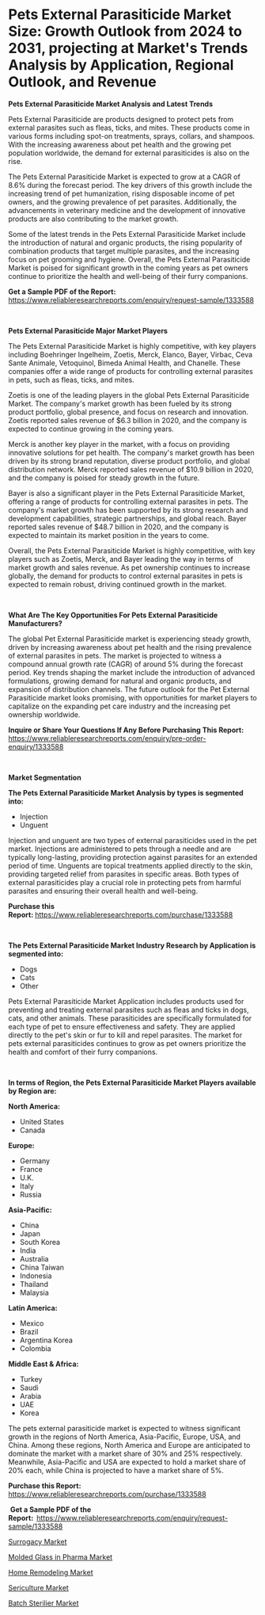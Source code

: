 <p><h1>Pets External Parasiticide Market Size: Growth Outlook from 2024 to 2031, projecting at Market's Trends Analysis by Application, Regional Outlook, and Revenue</h1></p><p><strong>Pets External Parasiticide Market Analysis and Latest Trends</strong></p>
<p><p>Pets External Parasiticide are products designed to protect pets from external parasites such as fleas, ticks, and mites. These products come in various forms including spot-on treatments, sprays, collars, and shampoos. With the increasing awareness about pet health and the growing pet population worldwide, the demand for external parasiticides is also on the rise.</p><p>The Pets External Parasiticide Market is expected to grow at a CAGR of 8.6% during the forecast period. The key drivers of this growth include the increasing trend of pet humanization, rising disposable income of pet owners, and the growing prevalence of pet parasites. Additionally, the advancements in veterinary medicine and the development of innovative products are also contributing to the market growth.</p><p>Some of the latest trends in the Pets External Parasiticide Market include the introduction of natural and organic products, the rising popularity of combination products that target multiple parasites, and the increasing focus on pet grooming and hygiene. Overall, the Pets External Parasiticide Market is poised for significant growth in the coming years as pet owners continue to prioritize the health and well-being of their furry companions.</p></p>
<p><strong>Get a Sample PDF of the Report:&nbsp;</strong> <a href="https://www.reliableresearchreports.com/enquiry/request-sample/1333588">https://www.reliableresearchreports.com/enquiry/request-sample/1333588</a></p>
<p>&nbsp;</p>
<p><strong>Pets External Parasiticide Major Market Players</strong></p>
<p><p>The Pets External Parasiticide Market is highly competitive, with key players including Boehringer Ingelheim, Zoetis, Merck, Elanco, Bayer, Virbac, Ceva Sante Animale, Vetoquinol, Bimeda Animal Health, and Chanelle. These companies offer a wide range of products for controlling external parasites in pets, such as fleas, ticks, and mites.</p><p>Zoetis is one of the leading players in the global Pets External Parasiticide Market. The company's market growth has been fueled by its strong product portfolio, global presence, and focus on research and innovation. Zoetis reported sales revenue of $6.3 billion in 2020, and the company is expected to continue growing in the coming years.</p><p>Merck is another key player in the market, with a focus on providing innovative solutions for pet health. The company's market growth has been driven by its strong brand reputation, diverse product portfolio, and global distribution network. Merck reported sales revenue of $10.9 billion in 2020, and the company is poised for steady growth in the future.</p><p>Bayer is also a significant player in the Pets External Parasiticide Market, offering a range of products for controlling external parasites in pets. The company's market growth has been supported by its strong research and development capabilities, strategic partnerships, and global reach. Bayer reported sales revenue of $48.7 billion in 2020, and the company is expected to maintain its market position in the years to come.</p><p>Overall, the Pets External Parasiticide Market is highly competitive, with key players such as Zoetis, Merck, and Bayer leading the way in terms of market growth and sales revenue. As pet ownership continues to increase globally, the demand for products to control external parasites in pets is expected to remain robust, driving continued growth in the market.</p></p>
<p>&nbsp;</p>
<p><strong>What Are The Key Opportunities For Pets External Parasiticide Manufacturers?</strong></p>
<p><p>The global Pet External Parasiticide market is experiencing steady growth, driven by increasing awareness about pet health and the rising prevalence of external parasites in pets. The market is projected to witness a compound annual growth rate (CAGR) of around 5% during the forecast period. Key trends shaping the market include the introduction of advanced formulations, growing demand for natural and organic products, and expansion of distribution channels. The future outlook for the Pet External Parasiticide market looks promising, with opportunities for market players to capitalize on the expanding pet care industry and the increasing pet ownership worldwide.</p></p>
<p><strong>Inquire or Share Your Questions If Any Before Purchasing This Report:</strong> <a href="https://www.reliableresearchreports.com/enquiry/pre-order-enquiry/1333588">https://www.reliableresearchreports.com/enquiry/pre-order-enquiry/1333588</a></p>
<p>&nbsp;</p>
<p><strong>Market Segmentation</strong></p>
<p><strong>The Pets External Parasiticide Market Analysis by types is segmented into:</strong></p>
<p><ul><li>Injection</li><li>Unguent</li></ul></p>
<p><p>Injection and unguent are two types of external parasiticides used in the pet market. Injections are administered to pets through a needle and are typically long-lasting, providing protection against parasites for an extended period of time. Unguents are topical treatments applied directly to the skin, providing targeted relief from parasites in specific areas. Both types of external parasiticides play a crucial role in protecting pets from harmful parasites and ensuring their overall health and well-being.</p></p>
<p><strong>Purchase this Report:&nbsp;</strong><a href="https://www.reliableresearchreports.com/purchase/1333588">https://www.reliableresearchreports.com/purchase/1333588</a></p>
<p>&nbsp;</p>
<p><strong>The Pets External Parasiticide Market Industry Research by Application is segmented into:</strong></p>
<p><ul><li>Dogs</li><li>Cats</li><li>Other</li></ul></p>
<p><p>Pets External Parasiticide Market Application includes products used for preventing and treating external parasites such as fleas and ticks in dogs, cats, and other animals. These parasiticides are specifically formulated for each type of pet to ensure effectiveness and safety. They are applied directly to the pet's skin or fur to kill and repel parasites. The market for pets external parasiticides continues to grow as pet owners prioritize the health and comfort of their furry companions.</p></p>
<p>&nbsp;</p>
<p><strong>In terms of Region, the Pets External Parasiticide Market Players available by Region are:</strong></p>
<p>
    <p> <strong> North America: </strong>
        <ul>
            <li>United States</li>
            <li>Canada</li>
        </ul>
        </p> 
    <p> <strong> Europe: </strong>
        <ul>
            <li>Germany</li>
            <li>France</li>
            <li>U.K.</li>
            <li>Italy</li>
            <li>Russia</li>
        </ul>
        </p> 
    <p> <strong> Asia-Pacific: </strong>
        <ul>
            <li>China</li>
            <li>Japan</li>
            <li>South Korea</li>
            <li>India</li>
            <li>Australia</li>
            <li>China Taiwan</li>
            <li>Indonesia</li>
            <li>Thailand</li>
            <li>Malaysia</li>
        </ul>
        </p> 
    <p> <strong> Latin America: </strong>
        <ul>
            <li>Mexico</li>
            <li>Brazil</li>
            <li>Argentina Korea</li>
            <li>Colombia</li>
        </ul>
        </p> 
    <p> <strong> Middle East & Africa: </strong>
        <ul>
            <li>Turkey</li>
            <li>Saudi</li>
            <li>Arabia</li>
            <li>UAE</li>
            <li>Korea</li>
        </ul>
    </p>
    </p>
<p><p>The pets external parasiticide market is expected to witness significant growth in the regions of North America, Asia-Pacific, Europe, USA, and China. Among these regions, North America and Europe are anticipated to dominate the market with a market share of 30% and 25% respectively. Meanwhile, Asia-Pacific and USA are expected to hold a market share of 20% each, while China is projected to have a market share of 5%.</p></p>
<p><strong>Purchase this Report: </strong><a href="https://www.reliableresearchreports.com/purchase/1333588">https://www.reliableresearchreports.com/purchase/1333588</a></p>
<p>&nbsp;<strong>Get a Sample PDF of the Report:&nbsp;&nbsp;</strong><a href="https://www.reliableresearchreports.com/enquiry/request-sample/1333588">https://www.reliableresearchreports.com/enquiry/request-sample/1333588</a></p>
<p><strong></strong></p>
<p><p><a href="https://medium.com/p/6d149e5e2459/edit">Surrogacy Market</a></p><p><a href="https://github.com/WillieWoodard/Market-Research-Report-List-3/blob/main/molded-glass-in-pharma-market.md">Molded Glass in Pharma Market</a></p><p><a href="https://medium.com/@tedbernhard/home-remodeling-market-the-key-to-successful-business-strategy-forecast-till-2031-cafdd3f09e68">Home Remodeling Market</a></p><p><a href="https://medium.com/@tedbernhard/sericulture-market-trends-and-market-analysis-forecasted-for-period-2024-2031-5fafc7e1212f">Sericulture Market</a></p><p><a href="https://github.com/marloy8/Market-Research-Report-List-3/blob/main/batch-sterilier-market.md">Batch Sterilier Market</a></p></p>